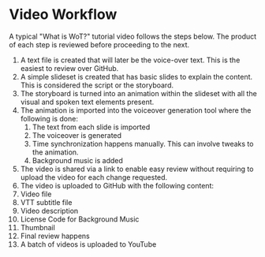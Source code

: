# Video Workflow

A typical "What is WoT?" tutorial video follows the steps below. The product of each step is reviewed before proceeding to the next.

1. A text file is created that will later be the voice-over text. This is the easiest to review over GitHub.
1. A simple slideset is created that has basic slides to explain the content. This is considered the script or the storyboard.
2. The storyboard is turned into an animation within the slideset with all the visual and spoken text elements present.
3. The animation is imported into the voiceover generation tool where the following is done:
   1. The text from each slide is imported
   2. The voiceover is generated
   3. Time synchronization happens manually. This can involve tweaks to the animation.
   4. Background music is added
4. The video is shared via a link to enable easy review without requiring to upload the video for each change requested.
5. The video is uploaded to GitHub with the following content:
  1. Video file
  2. VTT subtitle file
  3. Video description
  4. License Code for Background Music
  5. Thumbnail
7. Final review happens
8. A batch of videos is uploaded to YouTube
